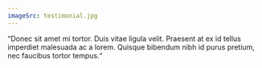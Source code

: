 ```yaml
---
imageSrc: testimonial.jpg
---
```


“Donec sit amet mi tortor. Duis vitae ligula velit. Praesent at ex id tellus imperdiet malesuada ac a lorem. Quisque bibendum nibh id purus pretium, nec faucibus tortor tempus.“
